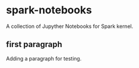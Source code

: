 # spark-notebooks
A collection of Jupyther Notebooks for Spark kernel.  

## first paragraph  

Adding a paragraph for testing.  


